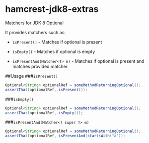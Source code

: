 # hamcrest-jdk8-extras
Matchers for JDK 8 Optional

It provides matchers such as:

 - `isPresent()` - Matches if optional is present

 - `isEmpty()` - Matches if optional is empty

 - `isPresentAnd(Matcher<T> m)` - Matches if optional is present and matches provided matcher.

##Usage
###`isPresent()`

```java
Optional<String> optionalRef = someMethodReturningOptional();
assertThat(optionalRef, isPresent());
```


###`isEmpty()`

```java
Optional<String> optionalRef = someMethodReturningOptional();
assertThat(optionalRef, isEmpty());
```

###`isPresentAnd(Matcher<? super T> m)`

```java
Optional<String> optionalRef = someMethodReturningOptional();
assertThat(optionalRef, isPresentAnd(startsWith("a"));
